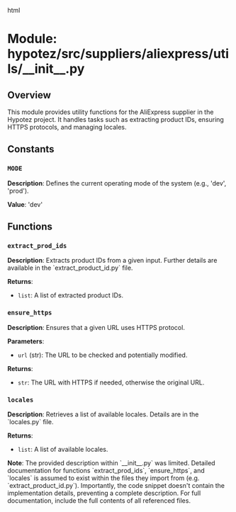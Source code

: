 html
<h1>Module: hypotez/src/suppliers/aliexpress/utils/__init__.py</h1>

<h2>Overview</h2>
<p>This module provides utility functions for the AliExpress supplier in the Hypotez project. It handles tasks such as extracting product IDs, ensuring HTTPS protocols, and managing locales.</p>

<h2>Constants</h2>

<h3><code>MODE</code></h3>

<p><strong>Description</strong>: Defines the current operating mode of the system (e.g., 'dev', 'prod').</p>
<p><strong>Value</strong>: 'dev'</p>


<h2>Functions</h2>

<h3><code>extract_prod_ids</code></h3>

<p><strong>Description</strong>: Extracts product IDs from a given input.  Further details are available in the `extract_product_id.py` file.</p>


<p><strong>Returns</strong>:</p>
<ul>
  <li><code>list</code>: A list of extracted product IDs.</li>
</ul>


<h3><code>ensure_https</code></h3>

<p><strong>Description</strong>: Ensures that a given URL uses HTTPS protocol.</p>
<p><strong>Parameters</strong>:</p>
<ul>
  <li><code>url</code> (str): The URL to be checked and potentially modified.</li>
</ul>

<p><strong>Returns</strong>:</p>
<ul>
  <li><code>str</code>: The URL with HTTPS if needed, otherwise the original URL.</li>
</ul>


<h3><code>locales</code></h3>

<p><strong>Description</strong>: Retrieves a list of available locales. Details are in the `locales.py` file.</p>

<p><strong>Returns</strong>:</p>
<ul>
  <li><code>list</code>: A list of available locales.</li>
</ul>


<p><strong>Note</strong>:  The provided description within `__init__.py` was limited. Detailed documentation for functions `extract_prod_ids`, `ensure_https`, and `locales` is assumed to exist within the files they import from (e.g. `extract_product_id.py`).  Importantly, the code snippet doesn't contain the implementation details, preventing a complete description.  For full documentation, include the full contents of all referenced files.</p>